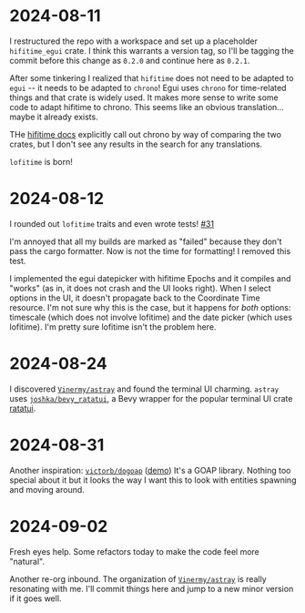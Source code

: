 # 2024-08-11

I restructured the repo with a workspace and set up a placeholder
`hifitime_egui` crate. I think this warrants a version tag, so I'll be tagging
the commit before this change as `0.2.0` and continue here as `0.2.1`.

After some tinkering I realized that `hifitime` does not need to be adapted to
`egui` -- it needs to be adapted to `chrono`! Egui uses `chrono` for
time-related things and that crate is widely used. It makes more sense to write
some code to adapt hifitime to chrono. This seems like an obvious translation...
maybe it already exists. 

THe [hifitime docs](https://docs.rs/hifitime) explicitly call out chrono by way
of comparing the two crates, but I don't see any results in the search for any
translations.

`lofitime` is born!

# 2024-08-12

I rounded out `lofitime` traits and even wrote tests!
[#31](https://github.com/philiplinden/spacetime/pull/31)

I'm annoyed that all my builds are marked as "failed" because they don't pass
the cargo formatter. Now is not the time for formatting! I removed this test.

I implemented the egui datepicker with hifitime Epochs and it compiles and
"works" (as in, it does not crash and the UI looks right). When I select
options in the UI, it doesn't propagate back to the Coordinate Time resource.
I'm not sure why this is the case, but it happens for _both_ options: timescale
(which does not involve lofitime) and the date picker (which uses lofitime).
I'm pretty sure lofitime isn't the problem here.

# 2024-08-24
I discovered [`Vinermy/astray`](https://github.com/Vinermy/astray) and found the
terminal UI charming. `astray` uses
[`joshka/bevy_ratatui`](https://github.com/joshka/bevy_ratatui), a Bevy wrapper
for the popular terminal UI crate [ratatui](https://ratatui.rs/).

# 2024-08-31
Another inspiration: [`victorb/dogoap`](https://github.com/victorb/dogoap)
([demo](https://victorb.github.io/dogoap/)) It's a GOAP library. Nothing too
special about it but it looks the way I want this to look with entities spawning
and moving around.

# 2024-09-02
Fresh eyes help. Some refactors today to make the code feel more "natural".

Another re-org inbound. The organization of
[`Vinermy/astray`](https://github.com/Vinermy/astray) is really resonating with
me. I'll commit things here and jump to a new minor version if it goes well.
